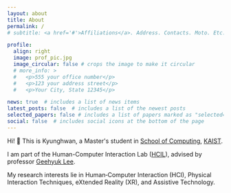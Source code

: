 ```yaml
---
layout: about
title: About
permalink: /
# subtitle: <a href='#'>Affiliations</a>. Address. Contacts. Moto. Etc.

profile:
  align: right
  image: prof_pic.jpg
  image_circular: false # crops the image to make it circular
  # more_info: >
  #   <p>555 your office number</p>
  #   <p>123 your address street</p>
  #   <p>Your City, State 12345</p>

news: true  # includes a list of news items
latest_posts: false  # includes a list of the newest posts
selected_papers: false # includes a list of papers marked as "selected={true}"
social: false  # includes social icons at the bottom of the page
---
```


Hi! 👋 This is Kyunghwan, a Master's student in [School of Computing](https://cs.kaist.ac.kr/), [KAIST](https://www.kaist.ac.kr/).

I am part of the Human-Computer Interaction Lab ([HCIL](https://hcil.kaist.ac.kr/)), advised by professor [Geehyuk Lee](https://scholar.google.co.kr/citations?user=wBXkmcQAAAAJ).

My research interests lie in Human‐Computer Interaction (HCI), Physical Interaction Techniques, eXtended Reality (XR), and Assistive Technology.
